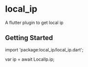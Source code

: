 # local_ip

A flutter plugin to get local ip

## Getting Started

import 'package:local_ip/local_ip.dart';

var ip = await LocalIp.ip;


